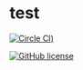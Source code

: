 # test

[![Circle CI](https://camo.githubusercontent.com/eeb30875486f38b2b911a70905e4267a9c1052f2283549bbf11d4aeda6977b67/68747470733a2f2f636972636c6563692e636f6d2f67682f65766572686172746c61622f73636c65726f74696e69612d3336362e7376673f7374796c653d736869656c6426636972636c652d746f6b656e3d3a636972636c652d746f6b656e))](https://circleci.com/gh/ProblemSolver2/test)

[![GitHub license](https://img.shields.io/badge/license-MIT-blue.svg)](https://raw.githubusercontent.com/circleci/circleci-docs/master/LICENSE)


